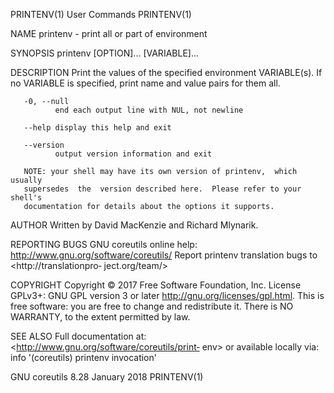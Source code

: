 PRINTENV(1)                     User Commands                     PRINTENV(1)

NAME
       printenv - print all or part of environment

SYNOPSIS
       printenv [OPTION]... [VARIABLE]...

DESCRIPTION
       Print  the  values  of  the  specified environment VARIABLE(s).  If no
       VARIABLE is specified, print name and value pairs for them all.

       -0, --null
              end each output line with NUL, not newline

       --help display this help and exit

       --version
              output version information and exit

       NOTE: your shell may have its own version of printenv,  which  usually
       supersedes  the  version described here.  Please refer to your shell's
       documentation for details about the options it supports.

AUTHOR
       Written by David MacKenzie and Richard Mlynarik.

REPORTING BUGS
       GNU coreutils online help: <http://www.gnu.org/software/coreutils/>
       Report   printenv   translation   bugs   to    <http://translationpro‐
       ject.org/team/>

COPYRIGHT
       Copyright  ©  2017 Free Software Foundation, Inc.  License GPLv3+: GNU
       GPL version 3 or later <http://gnu.org/licenses/gpl.html>.
       This is free software: you are free to  change  and  redistribute  it.
       There is NO WARRANTY, to the extent permitted by law.

SEE ALSO
       Full  documentation  at: <http://www.gnu.org/software/coreutils/print‐
       env>
       or available locally via: info '(coreutils) printenv invocation'

GNU coreutils 8.28               January 2018                     PRINTENV(1)
